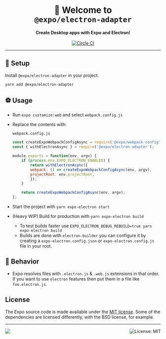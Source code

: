 <!-- Title -->
<h1 align="center">
👋 Welcome to <br/><code>@expo/electron-adapter</code>
</h1>

<!-- Header -->

<p align="center">
    <b>Create Desktop apps with Expo and Electron!</b>
    <br/>
    <br/>
    <a aria-label="Circle CI" href="https://circleci.com/gh/expo/expo-cli/tree/master">
        <img alt="Circle CI" src="https://flat.badgen.net/circleci/github/expo/expo-cli?label=Circle%20CI&labelColor=555555&icon=circleci">
    </a>
</p>

---

## 🏁 Setup

Install `@expo/electron-adapter` in your project.

```sh
yarn add @expo/electron-adapter
```

## ⚽️ Usage


- Run `expo customize:web` and select `webpack.config.js`
- Replace the contents with: 

    `webpack.config.js`
    ```js
    const createExpoWebpackConfigAsync = require('@expo/webpack-config');
    const { withElectronAsync } = require('@expo/electron-adapter');

    module.exports = function(env, argv) {
        if (process.env.EXPO_ELECTRON_ENABLED) {
            return withElectronAsync({
            webpack: () => createExpoWebpackConfigAsync(env, argv),
            projectRoot: env.projectRoot,
            });
        }

        return createExpoWebpackConfigAsync(env, argv);
    };
    ```

- Start the project with `yarn expo-electron start`
- (Heavy WIP) Build for production with `yarn expo-electron build`
  - To test builds faster use `EXPO_ELECTRON_DEBUG_REBUILD=true yarn expo-electron build`
  - Builds are done with `electron-builder` you can configure it by creating a `expo-electron.config.json` or `expo-electron.config.js` file in your root.


## 🥨 Behavior

- Expo resolves files with `.electron.js` & `.web.js` extensions in that order. If you want to use `electron` features then put them in a file like `foo.electron.js`.

## License

The Expo source code is made available under the [MIT license](LICENSE). Some of the dependencies are licensed differently, with the BSD license, for example.

<!-- Footer -->

---

<p>
    <a aria-label="sponsored by expo" href="http://expo.io">
        <img src="https://img.shields.io/badge/Sponsored_by-Expo-4630EB.svg?style=for-the-badge&logo=EXPO&labelColor=000&logoColor=fff" target="_blank" />
    </a>
    <a aria-label="expo electron-adapter is free to use" href="/LICENSE" target="_blank">
        <img align="right" alt="License: MIT" src="https://img.shields.io/badge/License-MIT-success.svg?style=for-the-badge&color=33CC12" target="_blank" />
    </a>
</p>
